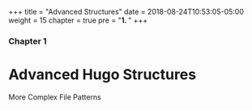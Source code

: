 +++
title = "Advanced Structures"
date = 2018-08-24T10:53:05-05:00
weight = 15
chapter = true
pre = "<b>1. </b>"
+++

### Chapter 1

# Advanced Hugo Structures

More Complex File Patterns

